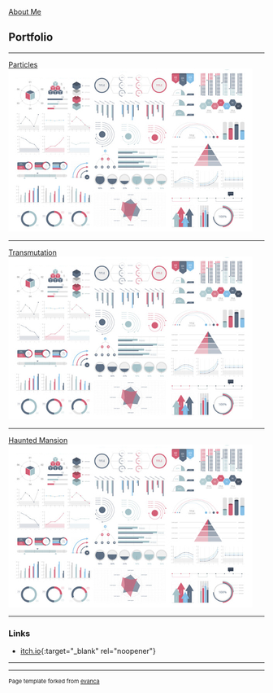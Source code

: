 [About Me](about_page.md)

## Portfolio

---

[Particles](sample_page.md)
<img src="images/dummy_thumbnail.jpg?raw=true"/>

---
[Transmutation](/pdf/sample_presentation.pdf)
<img src="images/dummy_thumbnail.jpg?raw=true"/>

---
[Haunted Mansion](http://example.com/)
<img src="images/dummy_thumbnail.jpg?raw=true"/>

---

### Links

- [itch.io](https://itch.io/profile/bumpobampo){:target="_blank" rel="noopener"}
---




---
<p style="font-size:11px">Page template forked from <a href="https://github.com/evanca/quick-portfolio">evanca</a></p>
<!-- Remove above link if you don't want to attibute -->
